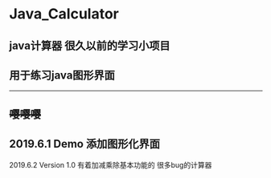 # Java_Calculator
java计算器 很久以前的学习小项目
---
## 用于练习java图形界面
---
~~嘤嘤嘤~~
---
2019.6.1 Demo 添加图形化界面
---
2019.6.2 Version 1.0 
	有着加减乘除基本功能的 很多bug的计算器
